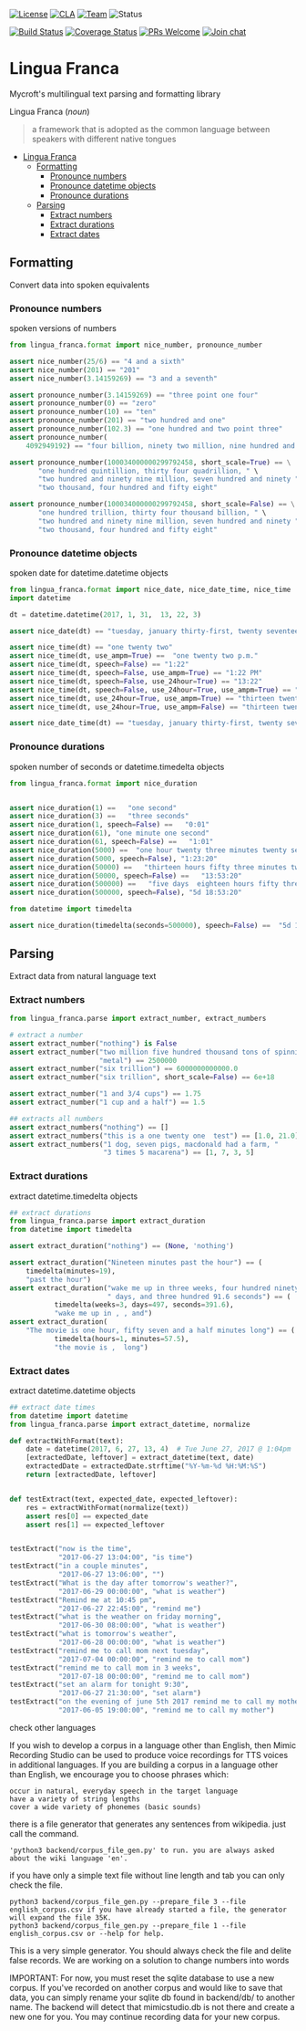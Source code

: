 [![License](https://img.shields.io/badge/License-Apache%202.0-blue.svg)](LICENSE.md) [![CLA](https://img.shields.io/badge/CLA%3F-Required-blue.svg)](https://mycroft.ai/cla) [![Team](https://img.shields.io/badge/Team-Languages-violetblue.svg)](https://github.com/MycroftAI/contributors/blob/master/team/Languages.md) ![Status](https://img.shields.io/badge/-Alpha-orange.svg)

[![Build Status](https://travis-ci.org/MycroftAI/mycroft-core.svg?branch=master)](https://travis-ci.org/MycroftAI/mycroft-core) [![Coverage Status](https://coveralls.io/repos/github/MycroftAI/lingua-franca/badge.svg?branch=dev)](https://coveralls.io/github/MycroftAI/lingua-franca?branch=dev)
[![PRs Welcome](https://img.shields.io/badge/PRs-welcome-brightgreen.svg)](http://makeapullrequest.com)
[![Join chat](https://img.shields.io/badge/Mattermost-join_chat-brightgreen.svg)](https://chat.mycroft.ai/community/channels/languages)

# Lingua Franca

Mycroft's multilingual text parsing and formatting library

Lingua Franca (_noun_)<br>
> a framework that is adopted as the common language between speakers with different native tongues</dr>
 

- [Lingua Franca](#lingua-franca)
  * [Formatting](#formatting)
    + [Pronounce numbers](#pronounce-numbers)
    + [Pronounce datetime objects](#pronounce-datetime-objects)
    + [Pronounce durations](#pronounce-durations)
  * [Parsing](#parsing)
    + [Extract numbers](#extract-numbers)
    + [Extract durations](#extract-durations)
    + [Extract dates](#extract-dates)

## Formatting

Convert data into spoken equivalents

### Pronounce numbers

spoken versions of numbers

```python
from lingua_franca.format import nice_number, pronounce_number

assert nice_number(25/6) == "4 and a sixth"
assert nice_number(201) == "201"
assert nice_number(3.14159269) == "3 and a seventh"

assert pronounce_number(3.14159269) == "three point one four"
assert pronounce_number(0) == "zero"
assert pronounce_number(10) == "ten"
assert pronounce_number(201) == "two hundred and one"
assert pronounce_number(102.3) == "one hundred and two point three"
assert pronounce_number(
    4092949192) == "four billion, ninety two million, nine hundred and forty nine thousand, one hundred and ninety two"

assert pronounce_number(100034000000299792458, short_scale=True) == \
       "one hundred quintillion, thirty four quadrillion, " \
       "two hundred and ninety nine million, seven hundred and ninety " \
       "two thousand, four hundred and fifty eight"

assert pronounce_number(100034000000299792458, short_scale=False) == \
       "one hundred trillion, thirty four thousand billion, " \
       "two hundred and ninety nine million, seven hundred and ninety " \
       "two thousand, four hundred and fifty eight"
```

### Pronounce datetime objects

spoken date for datetime.datetime objects

```python
from lingua_franca.format import nice_date, nice_date_time, nice_time
import datetime

dt = datetime.datetime(2017, 1, 31,  13, 22, 3)

assert nice_date(dt) == "tuesday, january thirty-first, twenty seventeen"

assert nice_time(dt) == "one twenty two"
assert nice_time(dt, use_ampm=True) ==  "one twenty two p.m."
assert nice_time(dt, speech=False) == "1:22"
assert nice_time(dt, speech=False, use_ampm=True) == "1:22 PM"
assert nice_time(dt, speech=False, use_24hour=True) == "13:22"
assert nice_time(dt, speech=False, use_24hour=True, use_ampm=True) == "13:22"
assert nice_time(dt, use_24hour=True, use_ampm=True) == "thirteen twenty two"
assert nice_time(dt, use_24hour=True, use_ampm=False) == "thirteen twenty two"

assert nice_date_time(dt) == "tuesday, january thirty-first, twenty seventeen at one twenty two"
```

### Pronounce durations

spoken number of seconds or datetime.timedelta objects

```python
from lingua_franca.format import nice_duration


assert nice_duration(1) ==   "one second"
assert nice_duration(3) ==   "three seconds"
assert nice_duration(1, speech=False) ==   "0:01"
assert nice_duration(61), "one minute one second"
assert nice_duration(61, speech=False) ==   "1:01"
assert nice_duration(5000) ==  "one hour twenty three minutes twenty seconds"
assert nice_duration(5000, speech=False), "1:23:20"
assert nice_duration(50000) ==   "thirteen hours fifty three minutes twenty seconds"
assert nice_duration(50000, speech=False) ==   "13:53:20"
assert nice_duration(500000) ==   "five days  eighteen hours fifty three minutes twenty seconds"
assert nice_duration(500000, speech=False), "5d 18:53:20"

from datetime import timedelta

assert nice_duration(timedelta(seconds=500000), speech=False) ==  "5d 18:53:20"
```

## Parsing

Extract data from natural language text

### Extract numbers

```python
from lingua_franca.parse import extract_number, extract_numbers

# extract a number
assert extract_number("nothing") is False
assert extract_number("two million five hundred thousand tons of spinning "
                      "metal") == 2500000
assert extract_number("six trillion") == 6000000000000.0
assert extract_number("six trillion", short_scale=False) == 6e+18

assert extract_number("1 and 3/4 cups") == 1.75
assert extract_number("1 cup and a half") == 1.5

## extracts all numbers
assert extract_numbers("nothing") == []
assert extract_numbers("this is a one twenty one  test") == [1.0, 21.0]
assert extract_numbers("1 dog, seven pigs, macdonald had a farm, "
                       "3 times 5 macarena") == [1, 7, 3, 5]
```

### Extract durations

extract datetime.timedelta objects

```python
## extract durations
from lingua_franca.parse import extract_duration
from datetime import timedelta

assert extract_duration("nothing") == (None, 'nothing')

assert extract_duration("Nineteen minutes past the hour") == (
    timedelta(minutes=19),
    "past the hour")
assert extract_duration("wake me up in three weeks, four hundred ninety seven"
                        " days, and three hundred 91.6 seconds") == (
           timedelta(weeks=3, days=497, seconds=391.6),
           "wake me up in , , and")
assert extract_duration(
    "The movie is one hour, fifty seven and a half minutes long") == (
           timedelta(hours=1, minutes=57.5),
           "the movie is ,  long")
```

### Extract dates

extract datetime.datetime objects

```python
## extract date times
from datetime import datetime
from lingua_franca.parse import extract_datetime, normalize

def extractWithFormat(text):
    date = datetime(2017, 6, 27, 13, 4)  # Tue June 27, 2017 @ 1:04pm
    [extractedDate, leftover] = extract_datetime(text, date)
    extractedDate = extractedDate.strftime("%Y-%m-%d %H:%M:%S")
    return [extractedDate, leftover]


def testExtract(text, expected_date, expected_leftover):
    res = extractWithFormat(normalize(text))
    assert res[0] == expected_date
    assert res[1] == expected_leftover


testExtract("now is the time",
            "2017-06-27 13:04:00", "is time")
testExtract("in a couple minutes",
            "2017-06-27 13:06:00", "")
testExtract("What is the day after tomorrow's weather?",
            "2017-06-29 00:00:00", "what is weather")
testExtract("Remind me at 10:45 pm",
            "2017-06-27 22:45:00", "remind me")
testExtract("what is the weather on friday morning",
            "2017-06-30 08:00:00", "what is weather")
testExtract("what is tomorrow's weather",
            "2017-06-28 00:00:00", "what is weather")
testExtract("remind me to call mom next tuesday",
            "2017-07-04 00:00:00", "remind me to call mom")
testExtract("remind me to call mom in 3 weeks",
            "2017-07-18 00:00:00", "remind me to call mom")
testExtract("set an alarm for tonight 9:30",
            "2017-06-27 21:30:00", "set alarm")
testExtract("on the evening of june 5th 2017 remind me to call my mother",
            "2017-06-05 19:00:00", "remind me to call my mother")

```
check other languages

If you wish to develop a corpus in a language other than English, then Mimic Recording Studio can be used to produce voice recordings for TTS voices in additional languages. If you are building a corpus in a language other than English, we encourage you to choose phrases which:

    occur in natural, everyday speech in the target language
    have a variety of string lengths
    cover a wide variety of phonemes (basic sounds)

there is a file generator that generates any sentences from wikipedia. just call the command.

    'python3 backend/corpus_file_gen.py' to run. you are always asked about the wiki language 'en'.

if you have only a simple text file without line length and tab you can only check the file.

    python3 backend/corpus_file_gen.py --prepare_file 3 --file english_corpus.csv if you have already started a file, the generator will expand the file 35K.
    python3 backend/corpus_file_gen.py --prepare_file 1 --file english_corpus.csv or --help for help.

This is a very simple generator. You should always check the file and delite false records. We are working on a solution to change numbers into words

IMPORTANT: For now, you must reset the sqlite database to use a new corpus. If you've recorded on another corpus and would like to save that data, you can simply rename your sqlite db found in backend/db/ to another name. The backend will detect that mimicstudio.db is not there and create a new one for you. You may continue recording data for your new corpus.
